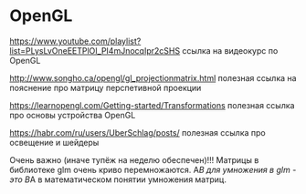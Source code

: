 # OpenGL
https://www.youtube.com/playlist?list=PLysLvOneEETPlOI_PI4mJnocqIpr2cSHS ссылка на видеокурс по OpenGL


http://www.songho.ca/opengl/gl_projectionmatrix.html полезная ссылка на пояснение про матрицу перспетивной проекции


https://learnopengl.com/Getting-started/Transformations полезная ссылка про основы устройства OpenGL


https://habr.com/ru/users/UberSchlag/posts/ полезная ссылка про освещение и шейдеры


Очень важно (иначе тупёж на неделю обеспечен)!!! Матрицы в библиотеке glm очень криво перемножаются. A*B для умножения в glm - это B*A в математическом понятии умножения матриц.
